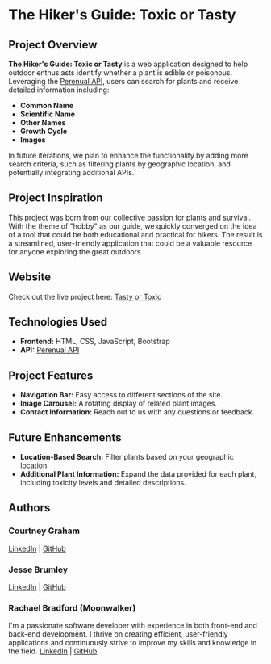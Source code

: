 # The Hiker's Guide: Toxic or Tasty

## Project Overview
**The Hiker's Guide: Toxic or Tasty** is a web application designed to help outdoor enthusiasts identify whether a plant is edible or poisonous. Leveraging the [Perenual API](https://perenual.com/api/species-list), users can search for plants and receive detailed information including:
- **Common Name**
- **Scientific Name**
- **Other Names**
- **Growth Cycle**
- **Images**

In future iterations, we plan to enhance the functionality by adding more search criteria, such as filtering plants by geographic location, and potentially integrating additional APIs.

## Project Inspiration
This project was born from our collective passion for plants and survival. With the theme of "hobby" as our guide, we quickly converged on the idea of a tool that could be both educational and practical for hikers. The result is a streamlined, user-friendly application that could be a valuable resource for anyone exploring the great outdoors.

## Website
Check out the live project here: [Tasty or Toxic](https://moonwalkert3ch.github.io/tasty-or-toxic/)

## Technologies Used
- **Frontend:** HTML, CSS, JavaScript, Bootstrap
- **API:** [Perenual API](https://perenual.com/api/species-list)

## Project Features
- **Navigation Bar:** Easy access to different sections of the site.
- **Image Carousel:** A rotating display of related plant images.
- **Contact Information:** Reach out to us with any questions or feedback.

## Future Enhancements
- **Location-Based Search:** Filter plants based on your geographic location.
- **Additional Plant Information:** Expand the data provided for each plant, including toxicity levels and detailed descriptions.

## Authors

### Courtney Graham
[LinkedIn](https://www.linkedin.com/in/courtney-graham918/) | [GitHub](https://github.com/grahacr)

### Jesse Brumley
[LinkedIn](https://www.linkedin.com/in/jessebrumley/) | [GitHub](https://github.com/jessebrumley)

### Rachael Bradford (Moonwalker)
I'm a passionate software developer with experience in both front-end and back-end development. I thrive on creating efficient, user-friendly applications and continuously strive to improve my skills and knowledge in the field.
[LinkedIn](https://www.linkedin.com/in/rachaelbradford/) | [GitHub](https://github.com/Moonwalkert3ch)
